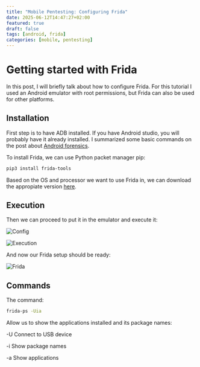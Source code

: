 ```yaml
---
title: "Mobile Pentesting: Configuring Frida"
date: 2025-06-12T14:47:27+02:00
featured: true
draft: false
tags: [android, frida]
categories: [mobile, pentesting]
---
```


# Getting started with Frida 

In this post, I will briefly talk about how to configure Frida. For this tutorial I used an Android emulator with root permissions, but Frida can also be used for other platforms. 

## **Installation**


First step is to have ADB installed. If you have Android studio, you will probably have it already installed. I summarized some basic commands on the post about [Android forensics](https://jackleila.github.io/programming/public/post/android-forensics-tools/).

To install Frida, we can use Python packet manager pip:


```bash
pip3 install frida-tools
```


Based on the OS and processor we want to use Frida in, we can download the appropiate version [here](https://github.com/frida/frida/releases).


## **Execution**

Then we can proceed to put it in the emulator and execute it:

![Config](https://jackleila.github.io/programming/images/frida_config.png)

![Execution](https://jackleila.github.io/programming/images/frida_exec.png)

And now our Frida setup should be ready:

![Frida](https://jackleila.github.io/programming/images/frida_ps.png)

## **Commands**

The command: 

```bash
frida-ps -Uia
```
Allow us to show the applications installed and its package names:

-U	Connect to USB device 

-i	Show package names

-a	Show applications

